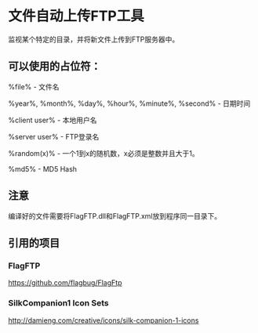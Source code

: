 # 文件自动上传FTP工具

监视某个特定的目录，并将新文件上传到FTP服务器中。

## 可以使用的占位符：

%file% - 文件名

%year%, %month%, %day%, %hour%, %minute%, %second% - 日期时间

%client user% - 本地用户名

%server user% - FTP登录名

%random(x)% - 一个1到x的随机数，x必须是整数并且大于1。

%md5% - MD5 Hash

## 注意

编译好的文件需要将FlagFTP.dll和FlagFTP.xml放到程序同一目录下。

## 引用的项目

### FlagFTP
https://github.com/flagbug/FlagFtp

### SilkCompanion1 Icon Sets
http://damieng.com/creative/icons/silk-companion-1-icons